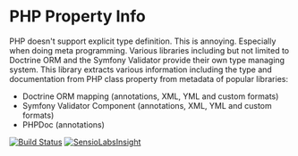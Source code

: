 PHP Property Info
=================

PHP doesn't support explicit type definition. This is annoying. Especially when doing meta programming. Various libraries
including but not limited to Doctrine ORM and the Symfony Validator provide their own type managing system.
This library extracts various information including the type and documentation from PHP class property from metadata of
popular libraries:

* Doctrine ORM mapping (annotations, XML, YML and custom formats)
* Symfony Validator Component (annotations, XML, YML and custom formats)
* PHPDoc (annotations)

[![Build Status](https://travis-ci.org/dunglas/php-property-info.svg?branch=master)](https://travis-ci.org/dunglas/php-property-info)
[![SensioLabsInsight](https://insight.sensiolabs.com/projects/29b845cf-106d-45b4-99af-271f2dc3f7d5/mini.png)](https://insight.sensiolabs.com/projects/29b845cf-106d-45b4-99af-271f2dc3f7d5)
